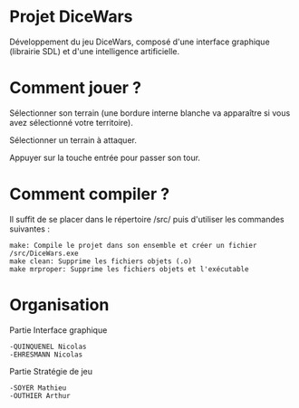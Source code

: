 Projet DiceWars
===================

Développement du jeu DiceWars, composé d'une interface graphique (librairie SDL) et d'une intelligence artificielle.

Comment jouer ?
===================

Sélectionner son terrain (une bordure interne blanche va apparaître si vous avez sélectionné votre territoire).

Sélectionner un terrain à attaquer.

Appuyer sur la touche entrée pour passer son tour.


Comment compiler ?
===================

Il suffit de se placer dans le répertoire /src/ puis d'utiliser les commandes suivantes :

    make: Compile le projet dans son ensemble et créer un fichier /src/DiceWars.exe
    make clean: Supprime les fichiers objets (.o)
    make mrproper: Supprime les fichiers objets et l'exécutable

Organisation
===================

Partie Interface graphique

    -QUINQUENEL Nicolas
    -EHRESMANN Nicolas
    
Partie Stratégie de jeu

    -SOYER Mathieu
    -OUTHIER Arthur

    